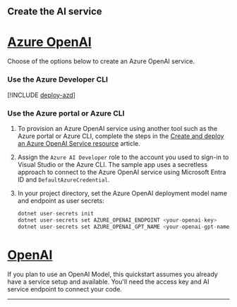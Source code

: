 ## Create the AI service

# [Azure OpenAI](#tab/azure-openai)

Choose of the options below to create an Azure OpenAI service.

### Use the Azure Developer CLI

[!INCLUDE [deploy-azd](deploy-azd.md)]

### Use the Azure portal or Azure CLI

1. To provision an Azure OpenAI service using another tool such as the Azure portal or Azure CLI, complete the steps in the [Create and deploy an Azure OpenAI Service resource](/azure/ai-services/openai/how-to/create-resource?pivots=cli) article.

1. Assign the `Azure AI Developer` role to the account you used to sign-in to Visual Studio or the Azure CLI. The sample app uses a secretless approach to connect to the Azure OpenAI service using Microsoft Entra ID and `DefaultAzureCredential`.

1. In your project directory, set the Azure OpenAI deployment model name and endpoint as user secrets:

    ```csharp
    dotnet user-secrets init
    dotnet user-secrets set AZURE_OPENAI_ENDPOINT <your-openai-key>
    dotnet user-secrets set AZURE_OPENAI_GPT_NAME <your-openai-gpt-name>
    ```

# [OpenAI](#tab/openai)

If you plan to use an OpenAI Model, this quickstart assumes you already have a service setup and available. You'll need the access key and AI service endpoint  to connect your code.

---